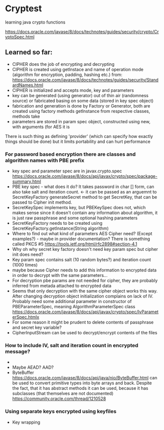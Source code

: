 # Cryptest
learning java crypto functions

https://docs.oracle.com/javase/8/docs/technotes/guides/security/crypto/CryptoSpec.html

## Learned so far:

* CIPHER does the job of encrypting and decrypting
* CIPHER is created using getInstace and name of operation mode (algorithm for encryption, padding, hashing etc.) from: https://docs.oracle.com/javase/8/docs/technotes/guides/security/StandardNames.html
* CIPHER is initialized and accepts mode, key and parameters
* key can be generated (using generator) out of thin air (randomness source) or fabricated basing on some data (stored in key spec object)
* fabrication and generation is done by Factory or Generator, both are created using factory methods getInstance from respective classes, methods take 
* parameters are stored in param spec object, constructed using new, with arguments (for AES it is

There is such thing as defining 'provider' (which can specify how exactly things should be done) but it limits portability and can hurt performance


### For password based encryption there are classes and algorithm names with PBE prefix

* key spec and  parameter spec are in javax.crypto.spec https://docs.oracle.com/javase/8/docs/api/javax/crypto/spec/package-summary.html
* PBE key spec - what does it do? It takes password in char [] form, can also take salt and iteration count. <- it can be passed as an arguemnt to SecretKeyFactory generateSecret method to get SecretKey, that can be passed to Cipher init method.
* SecretKeySpec implements key, but PBEKeySpec does not, which makes sense since it doesn't contain any information about algorithm, it is just raw passphrase and some optional hashing parameters
* SecretKeyFactory needs to be created using SecretKeyFactory.getInstance(String algorithm)
* Where to find out what kind of parameters AES Cipher need? (Except examples?) - maybe in provider documentation? There is something called PKCS #5 https://tools.ietf.org/html/rfc2898#section-4.1
* Why oh why secret key factory doesn't need key param spec but cipher init does need?
 * Key param spec contains salt (10 random bytes?) and iteration count (1000 times)
 * maybe because Cipher needs to add this information to encrypted data in order to decrypt with the same parameters...
* For decryption pbe params are not needed for cipher, they are probably inferred from metada attached to encrypted data
* Seems that only decryption with the same cipher object works this way. After changing decryption object initialization complains on lack of IV. Probably need some additional parameter in constructor of PBEParameterSpec, meaning AlgorithmParameterSpec class https://docs.oracle.com/javase/8/docs/api/javax/crypto/spec/IvParameterSpec.htmlx
* For some reason it might be prudent to delete contents of passphrase and secret key variable?
* CipherInputStream can be used to decrypt/encrypt contents of the files

### How to include IV, salt and iteration count in encrypted message?
* 
* Maybe AEAD? AAD?
* ByteBuffer https://docs.oracle.com/javase/8/docs/api/java/nio/ByteBuffer.html can be used to convert primitive types into byte arrays and back. Despite the fact, that it has abstract methods it can be used, because it has subclasses (that themselves are not documented) https://community.oracle.com/thread/1210528

### Using separate keys encrypted using keyfiles
* Key wrapping
